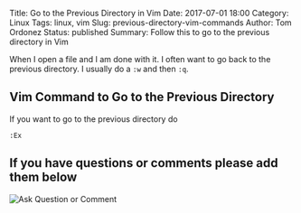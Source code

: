 Title: Go to the Previous Directory in Vim
Date: 2017-07-01 18:00
Category: Linux
Tags: linux, vim
Slug: previous-directory-vim-commands
Author: Tom Ordonez
Status: published
Summary: Follow this to go to the previous directory in Vim

When I open a file and I am done with it. I often want to go back to the previous directory. I usually do a `:w` and then `:q`.

## Vim Command to Go to the Previous Directory

If you want to go to the previous directory do

    :Ex

## If you have questions or comments please add them below

![Ask Question or Comment]({filename}/images/tomordonez-ask-question-comment.gif)

